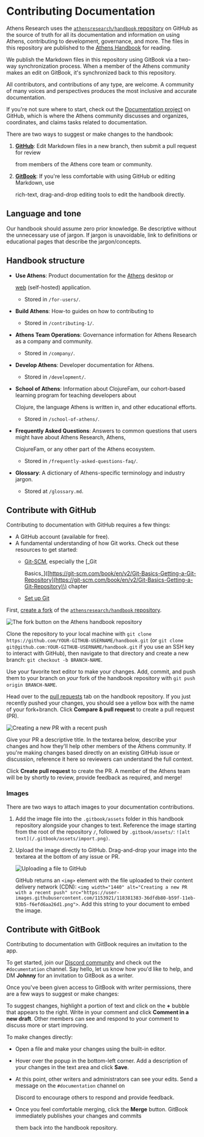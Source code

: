 # Contributing Documentation

Athens Research uses the [`athensresearch/handbook` repository](https://github.com/athensresearch/handbook) on GitHub as the source of truth for all its documentation and information on using Athens, contributing to development, governance, and more. The files in this repository are published to the [Athens Handbook](https://athensresearch.gitbook.io/handbook/) for reading.

We publish the Markdown files in this repository using GitBook via a two-way synchronization process. When a member of the Athens community makes an edit on GitBook, it's synchronized back to this repository.

All contributors, and contributions of any type, are welcome. A community of many voices and perspectives produces the most inclusive and accurate documentation.

If you're not sure where to start, check out the [Documentation project](https://github.com/athensresearch/athens/projects/17) on GitHub, which is where the Athens community discusses and organizes, coordinates, and claims tasks related to documentation.

There are two ways to suggest or make changes to the handbook:

1. [**GitHub**](contributing-documentation.md#contribute-with-github): Edit Markdown files in a new branch, then submit a pull request for review

   from members of the Athens core team or community.

2. [**GitBook**](contributing-documentation.md#contribute-with-gitbook): If you're less comfortable with using GitHub or editing Markdown, use

   rich-text, drag-and-drop editing tools to edit the handbook directly.

## Language and tone

Our handbook should assume zero prior knowledge. Be descriptive without the unnecessary use of jargon. If jargon is unavoidable, link to definitions or educational pages that describe the jargon/concepts.

## Handbook structure

* **Use Athens**: Product documentation for the [Athens](https://github.com/athensresearch/athens) desktop or

  [web](https://github.com/athensresearch/athens-backend) \(self-hosted\) application.

  * Stored in `/for-users/`. 

* **Build Athens**: How-to guides on how to contributing to 
  * Stored in `/contributing-1/`.
* **Athens Team Operations**: Governance information for Athens Research as a company and community.
  * Stored in `/company/`.
* **Develop Athens**: Developer documentation for Athens.
  * Stored in `/development/`.
* **School of Athens**: Information about ClojureFam, our cohort-based learning program for teaching developers about

  Clojure, the language Athens is written in, and other educational efforts.

  * Stored in `/school-of-athens/`.

* **Frequently Asked Questions**: Answers to common questions that users might have about Athens Research, Athens,

  ClojureFam, or any other part of the Athens ecosystem.

  * Stored in `/frequently-asked-questions-faq/`.

* **Glossary**: A dictionary of Athens-specific terminology and industry jargon.
  * Stored at `/glossary.md`.

## Contribute with GitHub

Contributing to documentation with GitHub requires a few things:

* A GitHub account \(available for free\).
* A fundamental understanding of how Git works. Check out these resources to get started:
  * [Git-SCM](https://git-scm.com/book/en/v2), especially the \[\_Git

    Basics\_\]\([https://git-scm.com/book/en/v2/Git-Basics-Getting-a-Git-Repository](https://git-scm.com/book/en/v2/Git-Basics-Getting-a-Git-Repository)\) chapter

  * [Set up Git](https://docs.github.com/en/github/getting-started-with-github/set-up-git)

First, [create a fork](https://docs.github.com/en/github/getting-started-with-github/fork-a-repo) of the [`athensresearch/handbook` repository](https://github.com/athensresearch/handbook).

![The fork button on the Athens handbook repository](https://user-images.githubusercontent.com/1153921/118381382-36474500-b59f-11eb-8ac4-e30369ba1920.png)

Clone the repository to your local machine with `git clone https://github.com/YOUR-GITHUB-USERNAME/handbook.git` \(or `git clone git@github.com:YOUR-GITHUB-USERNAME/handbook.git` if you use an SSH key to interact with GitHub\), then navigate to that directory and create a new branch: `git checkout -b BRANCH-NAME`.

Use your favorite text editor to make your changes. Add, commit, and push them to your branch on _your_ fork of the handbook repository with `git push origin BRANCH-NAME`.

Head over to the [pull requests](https://github.com/athensresearch/handbook/pulls) tab on the handbook repository. If you just recently pushed your changes, you should see a yellow box with the name of your fork+branch. Click **Compare & pull request** to create a pull request \(PR\).

![Creating a new PR with a recent push](https://user-images.githubusercontent.com/1153921/118381383-36dfdb80-b59f-11eb-93b5-f6efd6aa26d1.png)

Give your PR a descriptive title. In the textarea below, describe your changes and how they'll help other members of the Athens community. If you're making changes based directly on an existing GitHub issue or discussion, reference it here so reviewers can understand the full context.

Click **Create pull request** to create the PR. A member of the Athens team will be by shortly to review, provide feedback as required, and merge!

### Images

There are two ways to attach images to your documentation contributions.

1. Add the image file into the `.gitbook/assets` folder in this handbook repository alongside your changes to text. Reference the image starting from the root of the repository `/`, followed by `.gitbook/assets/`: `![alt text](/.gitbook/assets/import.png)`.
2. Upload the image directly to GitHub. Drag-and-drop your image into the textarea at the bottom of any issue or PR.

   ![Uploading a file to GitHub](https://user-images.githubusercontent.com/1153921/118381822-e6b74800-b5a3-11eb-9c0f-42850d33093f.gif)

   GitHub returns an `<img>` element with the file uploaded to their content delivery network \(CDN\): `<img width="1440" alt="Creating a new PR with a recent push" src="https://user-images.githubusercontent.com/1153921/118381383-36dfdb80-b59f-11eb-93b5-f6efd6aa26d1.png">`. Add this string to your document to embed the image.

## Contribute with GitBook

Contributing to documentation with GitBook requires an invitation to the app.

To get started, join our [Discord community](https://discord.gg/GCJaV3V) and check out the `#documentation` channel. Say hello, let us know how you'd like to help, and DM **Johnny** for an invitation to GitBook as a writer.

Once you've been given access to GitBook with writer permissions, there are a few ways to suggest or make changes:

To suggest changes, highlight a portion of text and click on the **+** bubble that appears to the right. Write in your comment and click **Comment in a new draft**. Other members can see and respond to your comment to discuss more or start improving.

To make changes directly:

* Open a file and make your changes using the built-in editor.
* Hover over the popup in the bottom-left corner. Add a description of your changes in the text area and click **Save**.
* At this point, other writers and administrators can see your edits. Send a message on the `#documentation` channel on

  Discord to encourage others to respond and provide feedback.

* Once you feel comfortable merging, click the **Merge** button. GitBook immediately publishes your changes and commits

  them back into the handbook repository.

